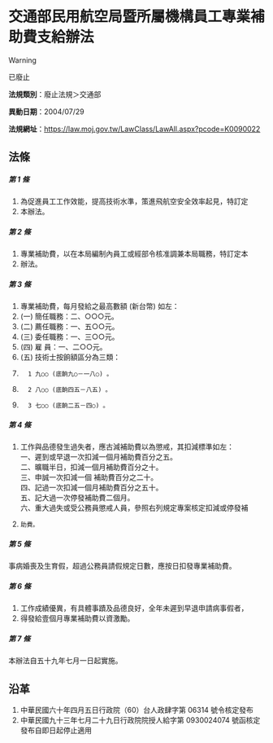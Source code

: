 # 交通部民用航空局暨所屬機構員工專業補助費支給辦法


> [!WARNING]
> 已廢止


**法規類別**：廢止法規＞交通部

**異動日期**：2004/07/29  

**法規網址**：https://law.moj.gov.tw/LawClass/LawAll.aspx?pcode=K0090022



## 法條
##### 第 1 條
1. 為促進員工工作效能，提高技術水準，策進飛航空安全效率起見，特訂定
1. 本辦法。

##### 第 2 條
1. 專業補助費，以在本局編制內員工或經部令核准調兼本局職務，特訂定本
1. 辦法。

##### 第 3 條
1. 專業補助費，每月發給之最高數額 (新台幣) 如左：
1.  (一) 簡任職務：二、○○○元。
1.  (二) 薦任職務：一、五○○元。
1.  (三) 委任職務：一、三○○元。
1.  (四) 雇    員：一、二○○元。
1.  (五) 技術士按餉額區分為三類：
1.       1 九○○ (底餉九○－一八○) 。
1.       2 八○○ (底餉四五－八五) 。
1.       3 七○○ (底餉二五－四○) 。

##### 第 4 條
1. 工作與品德發生過失者，應古減補助費以為懲戒，其扣減標準如左：  
一、遲到或早退一次扣減一個月補助費百分之五。  
二、曠職半日，扣減一個月補助費百分之十。  
三、申誠一次扣減一個  補助費百分之二十。  
四、記過一次扣減一個月補助費百分之五十。  
五、記大過一次停發補助費二個月。  
六、重大過失或受公務員懲戒人員，參照右列規定專案核定扣減或停發補
1.     助費。

##### 第 5 條
事病婚喪及生育假，超過公務員請假規定日數，應按日扣發專業補助費。

##### 第 6 條
1. 工作成績優異，有具體事蹟及品德良好，全年未遲到早退申請病事假者，
1. 得發給壹個月專業補助費以資激勵。

##### 第 7 條
本辦法自五十九年七月一日起實施。

## 沿革
1. 中華民國六十年四月五日行政院（60）台人政肆字第 06314  號令核定發布
1. 中華民國九十三年七月二十九日行政院院授人給字第 0930024074 號函核定發布自即日起停止適用
